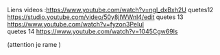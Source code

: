 Liens videos :https://www.youtube.com/watch?v=ngl_dxBxh2U
quetes12 https://studio.youtube.com/video/50y8jIWWnl4/edit
quetes 13 https://www.youtube.com/watch?v=fyzon3PeIuI  
quetes 14 https://www.youtube.com/watch?v=1045Cgw69ls

(attention je rame )
